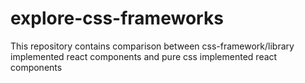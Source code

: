 # explore-css-frameworks
This repository contains comparison between css-framework/library implemented react components and pure css implemented react components
